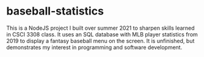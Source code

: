 # baseball-statistics
This is a NodeJS project I built over summer 2021 to sharpen skills learned in CSCI 3308 class. It uses an SQL database with MLB player statistics from 2019 to display a fantasy baseball menu on the screen. It is unfinished, but demonstrates my interest in programming and software development.  
